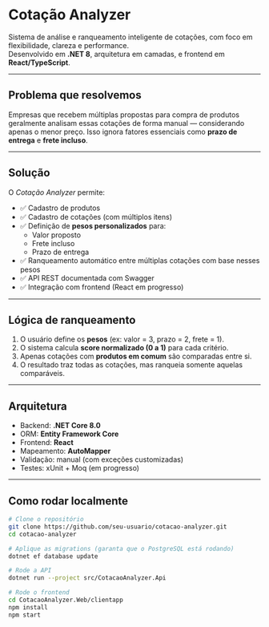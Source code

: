 # Cotação Analyzer

Sistema de análise e ranqueamento inteligente de cotações, com foco em flexibilidade, clareza e performance.  
Desenvolvido em **.NET 8**, arquitetura em camadas, e frontend em **React/TypeScript**.

---

## Problema que resolvemos

Empresas que recebem múltiplas propostas para compra de produtos geralmente analisam essas cotações de forma manual — considerando apenas o menor preço. Isso ignora fatores essenciais como **prazo de entrega** e **frete incluso**.

---

## Solução

O *Cotação Analyzer* permite:
- ✅ Cadastro de produtos
- ✅ Cadastro de cotações (com múltiplos itens)
- ✅ Definição de **pesos personalizados** para:
  - Valor proposto
  - Frete incluso
  - Prazo de entrega
- ✅ Ranqueamento automático entre múltiplas cotações com base nesses pesos
- ✅ API REST documentada com Swagger
- ✅ Integração com frontend (React em progresso)

---

## Lógica de ranqueamento

1. O usuário define os **pesos** (ex: valor = 3, prazo = 2, frete = 1).
2. O sistema calcula **score normalizado (0 a 1)** para cada critério.
3. Apenas cotações com **produtos em comum** são comparadas entre si.
4. O resultado traz todas as cotações, mas ranqueia somente aquelas comparáveis.

---

## Arquitetura

- Backend: **.NET Core 8.0**
- ORM: **Entity Framework Core**
- Frontend: **React**
- Mapeamento: **AutoMapper**
- Validação: manual (com exceções customizadas)
- Testes: xUnit + Moq (em progresso)

---

## Como rodar localmente

```bash
# Clone o repositório
git clone https://github.com/seu-usuario/cotacao-analyzer.git
cd cotacao-analyzer

# Aplique as migrations (garanta que o PostgreSQL está rodando)
dotnet ef database update

# Rode a API
dotnet run --project src/CotacaoAnalyzer.Api

# Rode o frontend 
cd CotacaoAnalyzer.Web/clientapp
npm install
npm start
